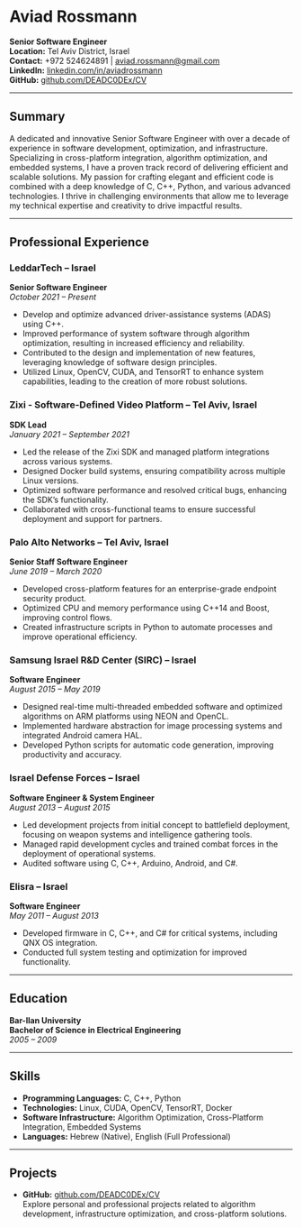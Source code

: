 # Aviad Rossmann
**Senior Software Engineer**  
**Location:** Tel Aviv District, Israel  
**Contact:** +972 524624891 | aviad.rossmann@gmail.com  
**LinkedIn:** [linkedin.com/in/aviadrossmann](https://www.linkedin.com/in/aviadrossmann)  
**GitHub:** [github.com/DEADC0DEx/CV](https://github.com/DEADC0DEx/CV)

---

## Summary
A dedicated and innovative Senior Software Engineer with over a decade of experience in software development, optimization, and infrastructure. Specializing in cross-platform integration, algorithm optimization, and embedded systems, I have a proven track record of delivering efficient and scalable solutions. My passion for crafting elegant and efficient code is combined with a deep knowledge of C, C++, Python, and various advanced technologies. I thrive in challenging environments that allow me to leverage my technical expertise and creativity to drive impactful results.

---

## Professional Experience

### LeddarTech – Israel  
**Senior Software Engineer**  
*October 2021 – Present*  
- Develop and optimize advanced driver-assistance systems (ADAS) using C++.  
- Improved performance of system software through algorithm optimization, resulting in increased efficiency and reliability.  
- Contributed to the design and implementation of new features, leveraging knowledge of software design principles.  
- Utilized Linux, OpenCV, CUDA, and TensorRT to enhance system capabilities, leading to the creation of more robust solutions.

### Zixi - Software-Defined Video Platform – Tel Aviv, Israel  
**SDK Lead**  
*January 2021 – September 2021*  
- Led the release of the Zixi SDK and managed platform integrations across various systems.  
- Designed Docker build systems, ensuring compatibility across multiple Linux versions.  
- Optimized software performance and resolved critical bugs, enhancing the SDK’s functionality.  
- Collaborated with cross-functional teams to ensure successful deployment and support for partners.

### Palo Alto Networks – Tel Aviv, Israel  
**Senior Staff Software Engineer**  
*June 2019 – March 2020*  
- Developed cross-platform features for an enterprise-grade endpoint security product.  
- Optimized CPU and memory performance using C++14 and Boost, improving control flows.  
- Created infrastructure scripts in Python to automate processes and improve operational efficiency.

### Samsung Israel R&D Center (SIRC) – Israel  
**Software Engineer**  
*August 2015 – May 2019*  
- Designed real-time multi-threaded embedded software and optimized algorithms on ARM platforms using NEON and OpenCL.  
- Implemented hardware abstraction for image processing systems and integrated Android camera HAL.  
- Developed Python scripts for automatic code generation, improving productivity and accuracy.

### Israel Defense Forces – Israel  
**Software Engineer & System Engineer**  
*August 2013 – August 2015*  
- Led development projects from initial concept to battlefield deployment, focusing on weapon systems and intelligence gathering tools.  
- Managed rapid development cycles and trained combat forces in the deployment of operational systems.  
- Audited software using C, C++, Arduino, Android, and C#.

### Elisra – Israel  
**Software Engineer**  
*May 2011 – August 2013*  
- Developed firmware in C, C++, and C# for critical systems, including QNX OS integration.  
- Conducted full system testing and optimization for improved functionality.

---

## Education

**Bar-Ilan University**  
**Bachelor of Science in Electrical Engineering**  
*2005 – 2009*

---

## Skills  
- **Programming Languages:** C, C++, Python  
- **Technologies:** Linux, CUDA, OpenCV, TensorRT, Docker  
- **Software Infrastructure:** Algorithm Optimization, Cross-Platform Integration, Embedded Systems  
- **Languages:** Hebrew (Native), English (Full Professional)

---

## Projects  
- **GitHub:** [github.com/DEADC0DEx/CV](https://github.com/DEADC0DEx/CV)  
Explore personal and professional projects related to algorithm development, infrastructure optimization, and cross-platform solutions.
